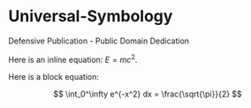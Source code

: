 # Universal-Symbology
Defensive Publication - Public Domain Dedication

Here is an inline equation: $E = mc^2$.

Here is a block equation:

$$
\int_0^\infty e^{-x^2} dx = \frac{\sqrt{\pi}}{2}
$$
